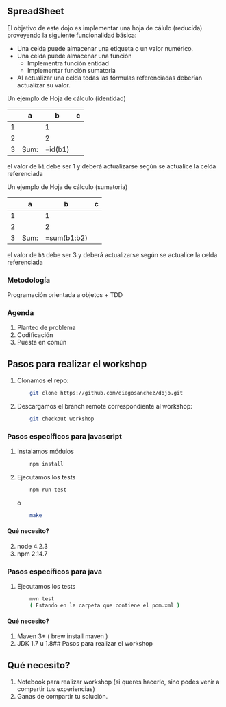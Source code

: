 ## SpreadSheet

El objetivo de este dojo es implementar una hoja de cálulo (reducida) proveyendo la siguiente funcionalidad básica:

- Una celda puede almacenar una etiqueta o un valor numérico.
- Una celda puede almacenar una función 
    - Implementra función entidad
    - Implementar función sumatoria
- Al actualizar una celda todas las fórmulas referenciadas deberían actualizar su valor.

Un ejemplo de Hoja de cálculo (identidad)

|   | a    | b           | c |
|---|------|-------------|---|
| 1 |      | 1           |   |
| 2 |      | 2           |   |
| 3 | Sum: | =id(b1)     |   |

el valor de ```b1``` debe ser 1 y deberá actualizarse según se actualice la celda referenciada

Un ejemplo de Hoja de cálculo (sumatoria)

|   | a    | b           | c |
|---|------|-------------|---|
| 1 |      | 1           |   |
| 2 |      | 2           |   |
| 3 | Sum: | =sum(b1:b2) |   |

el valor de ```b3``` debe ser 3 y deberá actualizarse según se actualice la celda referenciada
### Metodología

Programación orientada a objetos + TDD

### Agenda

1. Planteo de problema
2. Codificación
3. Puesta en común

## Pasos para realizar el workshop 

1. Clonamos el repo:

    ```bash
        git clone https://github.com/diegosanchez/dojo.git
    ```

2. Descargamos el branch remote correspondiente al workshop:

    ```bash
        git checkout workshop
    ```

### Pasos específicos para javascript

1. Instalamos módulos

    ```bash
        npm install
    ```

2. Ejecutamos los tests

    ```bash
        npm run test
    ```
    
    o
    
    ```bash
        make
    ```

#### Qué necesito?

2. node 4.2.3
3. npm  2.14.7


### Pasos específicos para java

1. Ejecutamos los tests

    ```bash
        mvn test
        ( Estando en la carpeta que contiene el pom.xml )
    ```



#### Qué necesito?

1. Maven 3+ ( brew install maven )
2. JDK 1.7 u 1.8## Pasos para realizar el workshop


## Qué necesito?

1. Notebook para realizar workshop (si queres hacerlo, sino podes venir a compartir tus experiencias)
2. Ganas de compartir tu solución.
